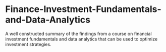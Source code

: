 # Finance-Investment-Fundamentals-and-Data-Analytics
A well constructed summary of the findings from a course on financial investment fundamentals and data analytics that can be used to optimize investment strategies.
